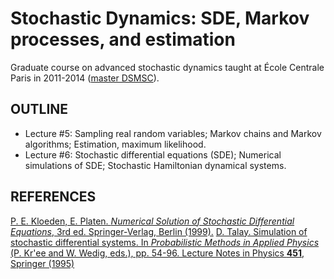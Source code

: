 # Stochastic Dynamics: SDE, Markov processes, and estimation

Graduate course on advanced stochastic dynamics taught at École Centrale Paris in 2011-2014 ([master DSMSC](http://www.parisetudiant.com/etudiant/orientation/formation/ecole-centrale-supelec/sciences-appliquees-dynamique-structures-materiaux-systemes-couples.html)).

## OUTLINE
* Lecture #5: Sampling real random variables; Markov chains and Markov algorithms; Estimation, maximum likelihood.
* Lecture #6: Stochastic differential equations (SDE); Numerical simulations of SDE; Stochastic Hamiltonian dynamical systems.

## REFERENCES
[P. E. Kloeden, E. Platen. *Numerical Solution of Stochastic Differential Equations*, 3rd ed. Springer-Verlag, Berlin (1999).](https://doi.org/10.1007/978-3-662-12616-5)
[D. Talay. Simulation of stochastic differential systems. In *Probabilistic Methods in Applied Physics* (P. Kr\'ee and W. Wedig, eds.), pp. 54-96. Lecture Notes in Physics **451**, Springer (1995)](https://doi.org/10.1007/3-540-60214-3_51)
